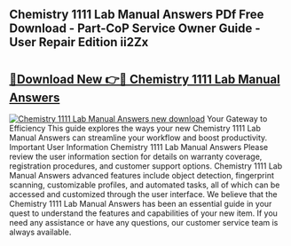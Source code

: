 ## Chemistry 1111 Lab Manual Answers PDf Free Download - Part-CoP Service Owner Guide - User Repair Edition ii2Zx

# <h2><a href="http://bc6923.oget.top/?id=Chemistry+1111+Lab+Manual+Answers">🔗Download New 👉🔴 Chemistry 1111 Lab Manual Answers</a></h2>

[![Chemistry 1111 Lab Manual Answers new download](https://i.imgur.com/5g1atiW.png)](http://bc6923.oget.top/?id=Chemistry+1111+Lab+Manual+Answers)
Your Gateway to Efficiency This guide explores the ways your new Chemistry 1111 Lab Manual Answers can streamline your workflow and boost productivity. Important User Information Chemistry 1111 Lab Manual Answers Please review the user information section for details on warranty coverage, registration procedures, and customer support options. Chemistry 1111 Lab Manual Answers advanced features include object detection, fingerprint scanning, customizable profiles, and automated tasks, all of which can be accessed and customized through the user interface. We believe that the Chemistry 1111 Lab Manual Answers has been an essential guide in your quest to understand the features and capabilities of your new item. If you need any assistance or have any questions, our customer service team is always available.
